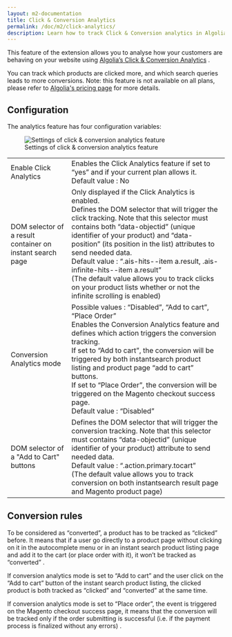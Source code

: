 ```yaml
---
layout: m2-documentation
title: Click & Conversion Analytics
permalink: /doc/m2/click-analytics/
description: Learn how to track Click & Conversion analytics in Algolia extension for Magento
---
```


This feature of the extension allows you to analyse how your customers are behaving on your website using [Algolia’s Click & Conversion Analytics](https://www.algolia.com/doc/guides/analytics/click-analytics/) .
 
You can track which products are clicked more, and which search queries leads to more conversions. Note: this feature is not available on all plans, please refer to [Algolia's pricing page](https://www.algolia.com/pricing/) for more details.


## Configuration

The analytics feature has four configuration variables:

<figure>
    <img src="../../../img/cc_config_m2.png" class="img-responsive" alt="Settings of click & conversion analytics feature">
    <figcaption>Settings of click & conversion analytics feature</figcaption>
</figure>

<table>
  <tr>
    <td>Enable Click Analytics</td>
    <td>Enables the Click Analytics feature if set to “yes” and if your current plan allows it. <br/>Default value : No</td>
  </tr>
  <tr>
    <td>DOM selector of a result container on instant search page</td>
    <td>Only displayed if the Click Analytics is enabled.<br/>Defines the DOM selector that will trigger the click tracking. Note that this selector must contains both “data-objectid” (unique identifier of your product) and “data-position” (its position in the list) attributes to send needed data.<br/>Default value : “.ais-hits--item a.result, .ais-infinite-hits--item a.result”<br/>(The default value allows you to track clicks on your product lists whether or not the infinite scrolling is enabled)</td>
  </tr>
  <tr>
    <td>Conversion Analytics mode</td>
    <td>Possible values : “Disabled”, “Add to cart”, “Place Order”<br/>Enables the Conversion Analytics feature and defines which action triggers the conversion tracking.<br/>If set to “Add to cart”, the conversion will be triggered by both instantsearch product listing and product page “add to cart” buttons.<br/>If set to “Place Order”, the conversion will be triggered on the Magento checkout success page.<br/>Default value : “Disabled” </td>
  </tr>
  <tr>
    <td>DOM selector of a "Add to Cart" buttons</td>
    <td>Defines the DOM selector that will trigger the conversion tracking. Note that this selector must contains “data-objectid” (unique identifier of your product) attribute to send needed data.<br/>Default value : “.action.primary.tocart”<br/>(The default value allows you to track conversion on both instantsearch result page and Magento product page)</td>
  </tr>
</table>

## Conversion rules

To be considered as “converted”, a product has to be tracked as “clicked” before. 
It means that if a user go directly to a product page without clicking on it in the autocomplete menu or in an instant search product listing page and add it to the cart (or place order with it), it won’t be tracked as “converted” .

If conversion analytics mode is set to “Add to cart” and the user click on the “Add to cart” button of the instant search product listing, the clicked product is both tracked as “clicked” and “converted” at the same time.

If conversion analytics mode is set to “Place order”, the event is triggered on the Magento checkout success page, it means that the conversion will be tracked only if the order submitting is successful (i.e. if the payment process is finalized without any errors) .



